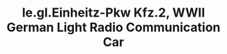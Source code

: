 ---
layout: product
title: "le.gl.Einheitz-Pkw Kfz.2, WWII German Light Radio Communication Car "
price: "TBA" 
desc: "N/A"
img_path: "/assets/img/ICM 35583.webp"
brand: "N/A"
available: false
special_offer: false
new: false
soon: false
cat: "010000"
subcat: "013600"
subsubcat: "0N/A"
sifra: "ICM 35583"
popular: false
---
